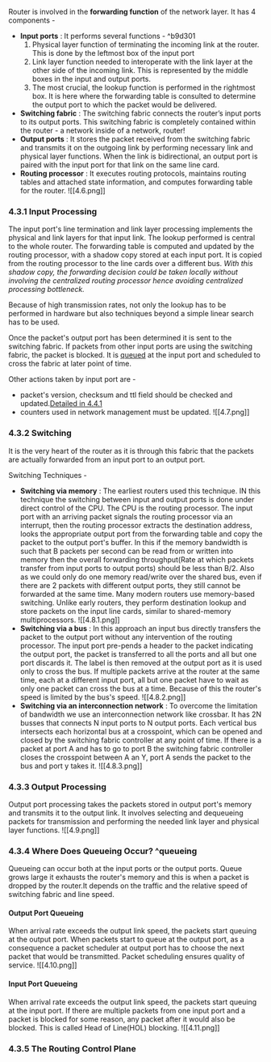 Router is involved in the **forwarding function** of the network layer. It has 4 components -
- **Input ports** : It performs several functions - ^b9d301
	1. Physical layer function of terminating the incoming link at the router. This is done by the leftmost box of the input port
	2. Link layer function needed to interoperate with the link layer at the other side of the incoming link. This is represented by the middle boxes in the input and output ports.
	3. The most crucial, the lookup function is performed in the rightmost box. It is here where the forwarding table is consulted to determine the output port to which the packet would be delivered.
- **Switching fabric** : The switching fabric connects the router’s input ports to its output ports. This switching fabric is completely contained within the router - a network inside of a network, router!
- **Output ports** : It stores the packet received from the switching fabric and transmits it on the outgoing link by performing necessary link and physical layer functions. When the link is bidirectional, an output port is paired with the input port for that link on the same line card.
- **Routing processor** : It executes routing protocols, maintains routing tables and attached state information, and computes forwarding table for the router.
  ![[4.6.png]]

### 4.3.1 Input Processing
The input port's line termination and link layer processing implements the physical and link layers for that input link. The lookup performed is central to the whole router.  The forwarding table is computed and updated by the routing processor, with a shadow copy stored at each input port. It is copied from the routing processor to the line cards over a different bus. *With this shadow copy, the forwarding decision could be taken locally without involving the centralized routing processor hence avoiding centralized processing bottleneck.*

Because of high transmission rates, not only the lookup has to be performed in hardware but also techniques beyond a simple linear search has to be used.

Once the packet's output port has been determined it is sent to the switching fabric. If packets from other input ports are using the switching fabric, the packet is blocked. It is [queued](#^queueing) at the input port and scheduled to cross the fabric at later point of time.

Other actions taken by input port are -
- packet's version, checksum and ttl field should  be checked and updated.[Detailed in 4.4.1](4.4%20The%20Internet%20Protocol.md#^format)
- counters used in network management must be updated.
![[4.7.png]]
### 4.3.2 Switching
It is the very heart of the router as it is through this fabric that the packets are actually forwarded from an input port to an output port.

Switching Techniques -
- **Switching via memory** : The earliest routers used this technique. IN this technique the switching between input and output ports is done under direct control of the CPU. The CPU is the routing processor. The input port with an arriving packet signals the routing processor via an interrupt, then the routing processor extracts the destination address, looks the appropriate output port from the forwarding table and copy the packet to the output port's buffer.
  In this if the memory bandwidth is such that B packets per second can be read from or written into memory then the overall forwarding throughput(Rate at which packets transfer from input ports to output ports) should be less than B/2.
  Also as we could only do one memory read/write over the shared bus, even if there are 2 packets with different output ports, they still cannot be forwarded at the same time.
  Many modern routers use memory-based switching. Unlike early routers, they perform destination lookup and store packets on the input line cards, similar to shared-memory multiprocessors.
  ![[4.8.1.png]]
- **Switching via a bus** : In this approach an input bus directly transfers the packet to the output port without any intervention of the routing processor. The input port pre-pends a header to the packet indicating the output port, the packet is transferred to all the ports and all but one port discards it. The label is then removed at the output port as it is used only to cross the bus.
  If multiple packets arrive at the router at the same time, each at a different input port, all but one packet have to wait as only one packet can cross the bus at a time. Because of this the router's speed is limited by the bus's speed.
  ![[4.8.2.png]]
- **Switching via an interconnection network** : To overcome the limitation of bandwidth we use an interconnection network like crossbar. It has 2N busses that connects N input ports to N output ports. Each vertical bus intersects each horizontal bus at a crosspoint, which can be opened and closed by the switching fabric controller at any point of time.
  If there is a packet at port A and has to go to port B the switching fabric controller closes the crosspoint between A an Y, port A sends the packet to the bus and port y takes it.
  ![[4.8.3.png]]
### 4.3.3 Output Processing
Output port processing takes the packets stored in output port's memory and transmits it to the output link. It involves selecting and dequeueing packets for transmission and performing the needed link layer and physical layer functions.
![[4.9.png]]
### 4.3.4 Where Does Queueing Occur? ^queueing
Queueing can occur both at the input ports or the output ports. Queue grows large it exhausts the router's memory and this is when a packet is dropped by the router.It depends on the traffic and the relative speed of switching fabric and line speed. 
#### Output Port Queueing
When arrival rate exceeds the output link speed, the packets start queuing at the output port.
When packets start to queue at the output port, as a consequence a packet scheduler at output port has to choose the next packet that would be transmitted. Packet scheduling ensures quality of service.
![[4.10.png]]
#### Input Port Queueing
When arrival rate exceeds the output link speed, the packets start queuing at the input port.
If there are multiple packets from one input port and a packet is blocked for some reason, any packet after it would also be blocked. This is called Head of Line(HOL) blocking.
![[4.11.png]]
### 4.3.5 The Routing Control Plane